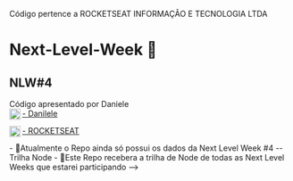 Código pertence a ROCKETSEAT INFORMAÇÃO E TECNOLOGIA LTDA

# Next-Level-Week 🚀

## NLW#4
  Código apresentado por Daniele   
 <a href="https://github.com/danileao" target="blank"><img align="left" src="https://cdn.jsdelivr.net/npm/simple-icons@3.0.1/icons/github.svg" alt="Danileao" height="20"    width="20" />  - Danilele
  
  <a href="https://github.com/Rocketseat" target="blank"><img align="left" src="https://cdn.jsdelivr.net/npm/simple-icons@3.0.1/icons/github.svg" alt="Rocketseat" height="20"    width="20" /> - ROCKETSEAT
  

  </a>
 - 🚀Atualmente o Repo ainda só possui os dados da Next Level Week #4 -- Trilha Node
 - 🚀Este Repo recebera a trilha de Node de todas as Next Level Weeks que estarei participando
 -->

